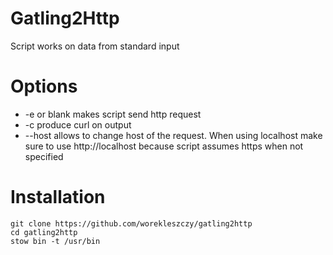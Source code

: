 # Gatling2Http
Script works on data from standard input
# Options
  * -e or blank makes script send http request
  * -c produce curl on output
  * --host allows to change host of the request. When using localhost make sure to use http://localhost because script assumes https when not specified
# Installation
```
git clone https://github.com/worekleszczy/gatling2http
cd gatling2http
stow bin -t /usr/bin
```